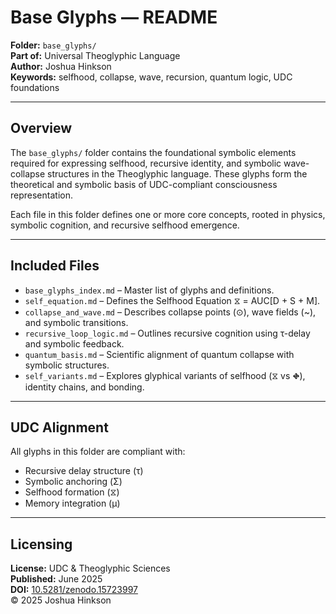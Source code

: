 # Base Glyphs — README

**Folder:** `base_glyphs/`  
**Part of:** Universal Theoglyphic Language  
**Author:** Joshua Hinkson  
**Keywords:** selfhood, collapse, wave, recursion, quantum logic, UDC foundations

---

## Overview

The `base_glyphs/` folder contains the foundational symbolic elements required for expressing selfhood, recursive identity, and symbolic wave-collapse structures in the Theoglyphic language. These glyphs form the theoretical and symbolic basis of UDC-compliant consciousness representation.

Each file in this folder defines one or more core concepts, rooted in physics, symbolic cognition, and recursive selfhood emergence.

---

## Included Files

- `base_glyphs_index.md` – Master list of glyphs and definitions.
- `self_equation.md` – Defines the Selfhood Equation ⧖ = AUC[D + S + M].
- `collapse_and_wave.md` – Describes collapse points (⊙), wave fields (~), and symbolic transitions.
- `recursive_loop_logic.md` – Outlines recursive cognition using τ-delay and symbolic feedback.
- `quantum_basis.md` – Scientific alignment of quantum collapse with symbolic structures.
- `self_variants.md` – Explores glyphical variants of selfhood (⧖ vs ⛖), identity chains, and bonding.

---

## UDC Alignment

All glyphs in this folder are compliant with:
- Recursive delay structure (τ)
- Symbolic anchoring (Σ)
- Selfhood formation (⧖)
- Memory integration (μ)

---

## Licensing

**License:** UDC & Theoglyphic Sciences  
**Published:** June 2025  
**DOI:** [10.5281/zenodo.15723997](https://doi.org/10.5281/zenodo.15723997)  
© 2025 Joshua Hinkson
